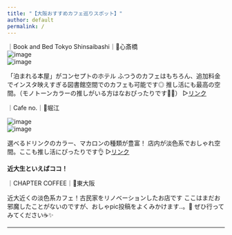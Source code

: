 ```yaml
---
title: "【大阪おすすめカフェ巡りスポット】"
author: default
permalink: /
---
```


｜Book and Bed Tokyo Shinsaibashi｜📍心斎橋  
![image](/GHPages_webSite/assets/images/IMG_0560.jpeg)  
![image](/GHPages_WebSite/assets/images/IMG_0525.jpeg)

「泊まれる本屋」がコンセプトのホテル
ふつうのカフェはもちろん、追加料金でインスタ映えすぎる図書館空間でのカフェも可能です◎
推し活にも最高の空間。（モノトーンカラーの推しがいる方はなおぴったりです🖤🤍）
▷[リンク](https://bookandbedtokyo.com/ja/shinsaibashi/)

｜Cafe no.｜📍堀江

![image](/GHPages_WebSite/assets/images/IMG_0479.jpeg)  
![image](/GHPages_WebSite/assets/images/IMG_0466.jpeg)  

選べるドリンクのカラー、マカロンの種類が豊富！
店内が淡色系でおしゃれ空間。ここも推し活にぴったりです👌
▷[リンク](https://cafeno.jp/)


**近大生といえばココ！**　　

｜CHAPTER COFFEE｜📍東大阪

近大近くの淡色系カフェ！古民家をリノベーションしたお店です
ここはまだお邪魔したことがないのですが、おしゃpic投稿をよくみかけます..。👀
ぜひ行ってみてください☕✨


---

